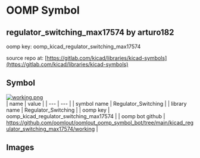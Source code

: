 # OOMP Symbol  
## regulator_switching_max17574  by arturo182  
  
oomp key: oomp_kicad_regulator_switching_max17574  
  
source repo at: [https://gitlab.com/kicad/libraries/kicad-symbols](https://gitlab.com/kicad/libraries/kicad-symbols)  
## Symbol  
  
[![working.png](working_600.png)](working.png)  
| name | value | 
| --- | --- | 
| symbol name | Regulator_Switching | 
| library name | Regulator_Switching | 
| oomp key | oomp_kicad_regulator_switching_max17574 | 
| oomp bot github | https://github.com/oomlout/oomlout_oomp_symbol_bot/tree/main/kicad_regulator_switching_max17574/working | 
## Images  
